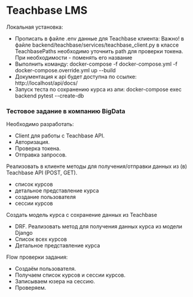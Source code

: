 # Teachbase LMS

Локальная установка:
- Прописать в файле .env данные для Teachbase клиента: Важно! в файле backend/teachbase/services/teachbase_client.py
в классе TeachbasePaths необходимо уточнить path для проверки токена. При необходимости - поменять его название 
- Выполнить команду: docker-compose -f docker-compose.yml -f docker-compose.override.yml up --build
- Документация к api будет доступна по ссылке: http://localhost/api/docs/
- Запуск теста по сохранению курса из апи: docker-compose exec backend pytest --create-db


### Тестовое задание в компанию BigData

Необходимо разработать:
- Client для работы с Teachbase API. 
- Авторизация.
- Проверка токена.
- Отправка запросов.

Реализовать в клиенте методы для получения/отправки данных из (в) Teachbase API (POST, GET). 
- список курсов
- детальное представление курса
- создание пользователя
- сессии курсов

Создать модель курса с сохранение данных из Teachbase
- DRF. Реализовать метод для получения данных курса из модели Django
- Список всех курсов
- Детальное представление курса

Flow проверки задания:
- Создаём пользователя.
- Получаем список курсов и сессии курсов.
- Записываем юзера на сессию.
- Проверяем.

